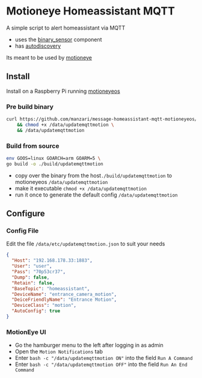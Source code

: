 # Motioneye Homeassistant MQTT
A simple script to alert homeassistant via MQTT
- uses the [binary_sensor](https://www.home-assistant.io/integrations/binary_sensor.mqtt/) component
- has [autodiscovery](https://www.home-assistant.io/docs/mqtt/discovery/)

Its meant to be used by [motioneye](https://github.com/ccrisan/motioneye) 

## Install
Install on a Raspberry Pi running [motioneyeos](https://github.com/ccrisan/motioneyeos)
### Pre build binary
```bash
curl https://github.com/manzari/message-homeassistant-mqtt-motioneyeos/releases/download/latest/updatemqttmotion --output /data/updatemqttmotion \
    && chmod +x /data/updatemqttmotion \
    && /data/updatemqttmotion
```

### Build from source
```bash
env GOOS=linux GOARCH=arm GOARM=5 \
go build -o ./build/updatemqttmotion
```
- copy over the binary from the host`./build/updatemqttmotion` to motioneyeos `/data/updatemqttmotion`
- make it executable `chmod +x /data/updatemqttmotion`
- run it once to generate the default config `/data/updatemqttmotion`

## Configure
### Config File
Edit the file `/data/etc/updatemqttmotion.json` to suit your needs
```json
{
  "Host": "192.168.178.33:1883",
  "User": "user",
  "Pass": "70p53cr37",
  "Dump": false,
  "Retain": false,
  "BaseTopic": "homeassistant",
  "DeviceName": "entrance_camera_motion",
  "DeiceFriendlyName": "Entrance Motion",
  "DeviceClass": "motion",
  "AutoConfig": true
}
```
### MotionEye UI
- Go the hamburger menu to the left after logging in as admin
- Open the `Motion Notifications` tab
- Enter `bash -c "/data/updatemqttmotion ON"` into the field `Run A Command`
- Enter `bash -c "/data/updatemqttmotion OFF"` into the field `Run An End Command`

